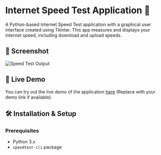# Internet Speed Test Application 🚀

A Python-based Internet Speed Test application with a graphical user interface created using Tkinter. This app measures and displays your internet speed, including download and upload speeds.

## 📸 Screenshot

![Speed Test Output](images/speedtest_output.png)

## 🔗 Live Demo

You can try out the live demo of the application [here](http://example.com) (Replace with your demo link if available).

## 🛠️ Installation & Setup

### Prerequisites

- Python 3.x
- `speedtest-cli` package


